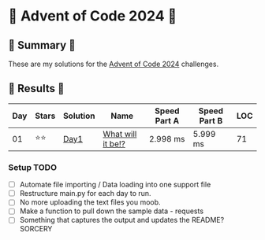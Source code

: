 # 🎄 Advent of Code 2024 🎄

## 🎄 Summary 🎄

These are my solutions for the [Advent of Code 2024](https://adventofcode.com/2024) challenges.

## 🎄 Results 🎄

| Day | Stars | Solution | Name                                                             | Speed Part A | Speed Part B | LOC |
| --- | ----- | ---- | ---------------------------------------------------------------- | ----- | ----- | --- | 
| 01  | ⭐⭐ | [Day1](https://github.com/Landcruiser87/AoC2023/blob/main/day1/day1.py) |[What will it be!?](https://adventofcode.com/2024/day/1) | 2.998 ms | 5.999 ms | 71 |


### Setup TODO 

- [ ] Automate file importing / Data loading into one support file
- [ ] Restructure main.py for each day to run. 
- [ ] No more uploading the text files you moob.
- [ ] Make a function to pull down the sample data - requests
- [ ] Something that captures the output and updates the README? SORCERY
